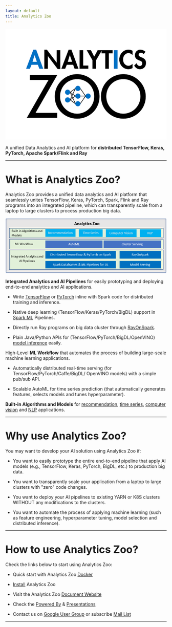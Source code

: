 ```yaml
---
layout: default
title: Analytics Zoo
---
```



[![analytics zoo logo](/assets/analytics_zoo.png)](https://analytics-zoo.github.io/master/#)

A unified Data Analytics and AI platform for **distributed TensorFlow, Keras, PyTorch, Apache Spark/Flink and Ray**

---

# <font size="6"> What is Analytics Zoo? </font>

Analytics Zoo provides a unified data analytics and AI platform that seamlessly unites TensorFlow, Keras, PyTorch, Spark, Flink and Ray programs into an integrated pipeline, which can transparently scale from a laptop to large clusters to process production big data.

[![analytics zoo block](/assets/analytics_zoo_block.png)](https://analytics-zoo.github.io/master/#)

**Integrated Analytics and AI Pipelines** for easily prototyping and deploying end-to-end analytics and AI applications. 

  - Write [TensorFlow](https://analytics-zoo.github.io/master/##distributed-tensorflow-and-keras-on-sparkbigdl) or [PyTorch](https://analytics-zoo.github.io/master/#ProgrammingGuide/pytorch/) inline with Spark code for distributed training and inference.

  - Native deep learning (TensorFlow/Keras/PyTorch/BigDL) support in [Spark ML](https://analytics-zoo.github.io/master/##nnframes) Pipelines.

  - Directly run Ray programs on big data cluster through [RayOnSpark](https://analytics-zoo.github.io/master/#ProgrammingGuide/rayonspark/). 

  - Plain Java/Python APIs for (TensorFlow/PyTorch/BigDL/OpenVINO) [model inference](https://analytics-zoo.github.io/master/##model-serving) easily. 

High-Level **ML Workflow** that automates the process of building large-scale machine learning applications.

  - Automatically distributed real-time serving (for TensorFlow/PyTorch/Caffe/BigDL/ OpenVINO models) with a simple pub/sub API. 

  - Scalable AutoML for time series prediction (that automatically generates features, selects models and tunes hyperparameter).

**Built-in Algorithms and Models** for [recommendation](https://analytics-zoo.github.io/master/#APIGuide/Models/recommendation/), [time series](https://analytics-zoo.github.io/master/#APIGuide/Models/anomaly-detection/), [computer vision](https://analytics-zoo.github.io/master/#APIGuide/Models/object-detection/) and [NLP](https://analytics-zoo.github.io/master/#APIGuide/Models/seq2seq/) applications.

---

# <font size="6">Why use Analytics Zoo? </font>

You may want to develop your AI solution using Analytics Zoo if:

- You want to easily prototype the entire end-to-end pipeline that apply AI models (e.g., TensorFlow, Keras, PyTorch, BigDL, etc.) to production big data.

- You want to transparently scale your application from a laptop to large clusters with "zero" code changes.

- You want to deploy your AI pipelines to existing YARN or K8S clusters WITHOUT any modifications to the clusters.

- You want to automate the process of applying machine learning (such as feature engineering, hyperparameter tuning, model selection and distributed inference). 


---

# <font size="6">How to use Analytics Zoo? </font>

Check the links below to start using Analytics Zoo:

- Quick start with Analytics Zoo [Docker]()

- [Install](https://analytics-zoo.github.io/master/##PythonUserGuide/install/) Analytics Zoo

- Visit the Analytics Zoo [Document Website](https://analytics-zoo.github.io/)

- Check the [Powered By](https://analytics-zoo.github.io/master/#powered-by/) & [Presentations](https://analytics-zoo.github.io/master/#presentations/)

- Contact us on [Google User Group](https://groups.google.com/forum/#!forum/bigdl-user-group) or subscribe [Mail List](mailto:bigdl-user-group+subscribe@googlegroups.com)

---





